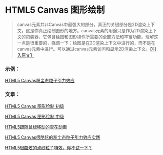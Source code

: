# HTML5 Canvas 图形绘制

> canvas元素并非Canvas中最强大的部分，真正的关键部分是2D渲染上下文，这是你真正绘制图形的地方。canvas元素的用途只是作为2D渲染上下文的包装器，它包含绘图和图形操作所需要的全部方法和丰富功能。理解这一点是很重要的，强调一下：绘图是在2D渲染上下文中进行的，而不是在canvas元素中进行。可以通过canvas元素访问和显示2D渲染上下文。[【引入原文】](http://techbrood.com/h5b2a?p=html-canvas-2dcontext)

### 示例：
[HTML5 Canvas粉尘态粒子引力效应](https://codepen.io/istaotao/pen/LJvzEm)
<!--more-->
### 文章：
[HTML5 Canvas 图形绘制 初级](https://www.qdfuns.com/article/32286/453691c72f71e7534b062c8baa8e3506.html)


[HTML5 Canvas 图形绘制 中级](https://www.qdfuns.com/article/32286/4c494e2cdc21135c41be95fbb685e379.html)


[HTML5跟随鼠标移动的雪花动画](https://www.qdfuns.com/article/32286/237e32dfb71a2626c02cfc74c65f7271.html)


[HTML5 Canvas很酷炫的粉尘态粒子引力效应实践](https://www.qdfuns.com/article/32286/e833cda2cb9eacc01f09ffae5734405e.html)


[HTML5很酷炫的点线粒子特效，你不试一下？](https://www.qdfuns.com/article/32286/c05adac0d8a4f65121707a336bd1190b.html)

